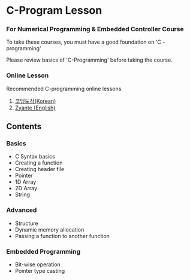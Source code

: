 # C-Program Lesson

### For Numerical Programming & Embedded Controller Course

To take these courses, you must have a good foundation on 'C -programming'

Please review basics of 'C-Programming' before taking the course.

### Online Lesson

Recommended C-programming online lessons

1. [코딩도장(Korean)](https://dojang.io/course/view.php?id=2)
2. [Zyante (English)](https://zybooks.zyante.com)

## Contents

### Basics

* C Syntax basics
* Creating a function
* Creating header file
* Pointer
* 1D Array
* 2D Array
*   String



### Advanced

* Structure
* Dynamic memory allocation
* Passing a function to another function

### Embedded Programming

* Bit-wise operation
* Pointer type casting
